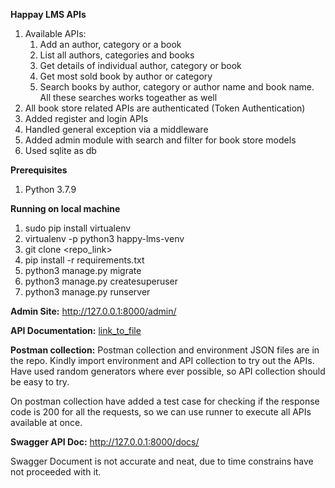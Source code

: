 **Happay LMS APIs**

1. Available APIs:
   1. Add an author, category or a book
   2. List all authors, categories and books
   3. Get details of individual author, category or book
   4. Get most sold book by author or category
   5. Search books by author, category or author name and book name. All these searches works togeather as well
2. All book store related APIs are authenticated (Token Authentication)
3. Added register and login APIs
4. Handled general exception via a middleware
5. Added admin module with search and filter for book store models
6. Used sqlite as db

**Prerequisites**
1. Python 3.7.9

**Running on local machine**
1. sudo pip install virtualenv
2. virtualenv -p python3 happy-lms-venv
3. git clone <repo_link>
4. pip install -r requirements.txt
5. python3 manage.py migrate
6. python3 manage.py createsuperuser
7. python3 manage.py runserver

**Admin Site:** http://127.0.0.1:8000/admin/

**API Documentation:** [link_to_file](https://docs.google.com/spreadsheets/d/1uPbK5iZ8_DkrSXxe4YYgawlPwM2DVXpUQG1RZ2PBpp8/edit?usp=sharing)

**Postman collection:** Postman collection and environment JSON files are in the repo. Kindly import environment and API collection to try out the APIs. Have used random generators where ever possible, so API collection should be easy to try. 

On postman collection have added a test case for checking if the response code is 200 for all the requests, so we can use runner to execute all APIs available at once.

**Swagger API Doc:** http://127.0.0.1:8000/docs/

Swagger Document is not accurate and neat, due to time constrains have not proceeded with it.
